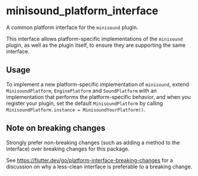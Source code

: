 # minisound_platform_interface

A common platform interface for the `minisound` plugin.

This interface allows platform-specific implementations of the `minisound` plugin, as well as the plugin itself, to ensure they are supporting the same interface.

## Usage

To implement a new platform-specific implementation of `minisound`, extend `MinisoundPlatform`, `EnginePlatform` and `SoundPlatform` with an implementation that performs the platform-specific behavior, and when you register your plugin, set the default `MinisoundPlatform` by calling `MinisoundPlatform.instance = MinisoundYourPlatform()`.

## Note on breaking changes

Strongly prefer non-breaking changes (such as adding a method to the interface) over breaking changes for this package.

See https://flutter.dev/go/platform-interface-breaking-changes for a discussion on why a less-clean interface is preferable to a breaking change.
